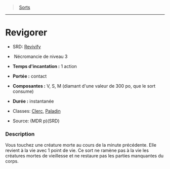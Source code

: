 ﻿---
!SpellItem
Name: Revigorer
AltName: '[Revivify](srd_spells_revivify.md)'
Type: Nécromancie
Level: 3
CastingTime: 1 action
Range: contact
Components: V, S, M (diamant d'une valeur de 300 po, que le sort consume)
Duration: instantanée
Classes: '[Clerc](hd_cleric.md), [Paladin](hd_paladin.md)'
Family: SpellHD
Source: (MDR p)(SRD)
Id: spells_hd.md#revigorer
ParentLink: spells_hd.md#sorts
ParentName: Sorts
NameLevel: 1
Attributes:
  Name: Revigorer
  Markdown: >+
    # <!--Name-->Revigorer<!--/Name-->


    - SRD: <!--AltName-->[Revivify](srd_spells_revivify.md)<!--/AltName-->


    -  <!--Type-->Nécromancie<!--/Type--> de niveau <!--Level-->3<!--/Level-->


    - **Temps d'incantation :** <!--CastingTime-->1 action<!--/CastingTime-->


    - **Portée :** <!--Range-->contact<!--/Range-->


    - **Composantes :** <!--Components-->V, S, M (diamant d'une valeur de 300 po, que le sort consume)<!--/Components-->


    - **Durée :** <!--Duration-->instantanée<!--/Duration-->


    - Classes: <!--Classes-->[Clerc](hd_cleric.md), [Paladin](hd_paladin.md)<!--/Classes-->


    - Source: <!--Source-->(MDR p)(SRD)<!--/Source-->


    ### Description


    Vous touchez une créature morte au cours de la minute précédente. Elle revient à la vie avec 1 point de vie. Ce sort ne ramène pas à la vie les créatures mortes de vieillesse et ne restaure pas les parties manquantes du corps.

  AltName: '[Revivify](srd_spells_revivify.md)'
  Type: Nécromancie
  Level: 3
  CastingTime: 1 action
  Range: contact
  Components: V, S, M (diamant d'une valeur de 300 po, que le sort consume)
  Duration: instantanée
  Classes: '[Clerc](hd_cleric.md), [Paladin](hd_paladin.md)'
  Source: (MDR p)(SRD)
AttributesDictionary: >+
  Name: Revigorer

  Markdown: >+

    # <!--Name-->Revigorer<!--/Name-->





    - SRD: <!--AltName-->[Revivify](srd_spells_revivify.md)<!--/AltName-->





    -  <!--Type-->Nécromancie<!--/Type--> de niveau <!--Level-->3<!--/Level-->





    - **Temps d'incantation :** <!--CastingTime-->1 action<!--/CastingTime-->





    - **Portée :** <!--Range-->contact<!--/Range-->





    - **Composantes :** <!--Components-->V, S, M (diamant d'une valeur de 300 po, que le sort consume)<!--/Components-->





    - **Durée :** <!--Duration-->instantanée<!--/Duration-->





    - Classes: <!--Classes-->[Clerc](hd_cleric.md), [Paladin](hd_paladin.md)<!--/Classes-->





    - Source: <!--Source-->(MDR p)(SRD)<!--/Source-->





    ### Description





    Vous touchez une créature morte au cours de la minute précédente. Elle revient à la vie avec 1 point de vie. Ce sort ne ramène pas à la vie les créatures mortes de vieillesse et ne restaure pas les parties manquantes du corps.



  AltName: '[Revivify](srd_spells_revivify.md)'

  Type: Nécromancie

  Level: 3

  CastingTime: 1 action

  Range: contact

  Components: V, S, M (diamant d'une valeur de 300 po, que le sort consume)

  Duration: instantanée

  Classes: '[Clerc](hd_cleric.md), [Paladin](hd_paladin.md)'

  Source: (MDR p)(SRD)

---
> [Sorts](hd_spells.md)

---

# Revigorer

- SRD: [Revivify](srd_spells_revivify.md)

-  Nécromancie de niveau 3

- **Temps d'incantation :** 1 action

- **Portée :** contact

- **Composantes :** V, S, M (diamant d'une valeur de 300 po, que le sort consume)

- **Durée :** instantanée

- Classes: [Clerc](hd_cleric.md), [Paladin](hd_paladin.md)

- Source: (MDR p)(SRD)

### Description

Vous touchez une créature morte au cours de la minute précédente. Elle revient à la vie avec 1 point de vie. Ce sort ne ramène pas à la vie les créatures mortes de vieillesse et ne restaure pas les parties manquantes du corps.

